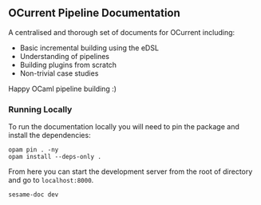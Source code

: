 OCurrent Pipeline Documentation
-------------------------------

A centralised and thorough set of documents for OCurrent including: 

   - Basic incremental building using the eDSL
   - Understanding of pipelines 
   - Building plugins from scratch 
   - Non-trivial case studies 

Happy OCaml pipeline building :) 

### Running Locally 

To run the documentation locally you will need to pin the package and install the dependencies: 

```
opam pin . -ny 
opam install --deps-only . 
```

From here you can start the development server from the root of directory and go to `localhost:8000`. 

```
sesame-doc dev
```